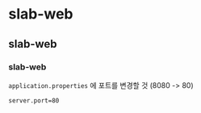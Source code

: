 # slab-web

## slab-web

### slab-web

`application.properties` 에 포트를 변경할 것 (8080 -> 80)

```
server.port=80
```

